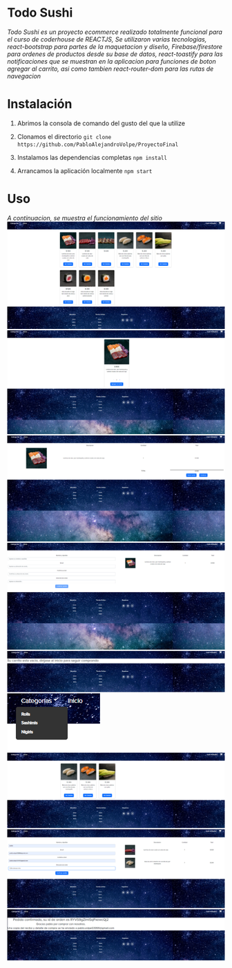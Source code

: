 # Todo Sushi
*Todo Sushi es un proyecto ecommerce realizado totalmente funcional para el curso de coderhouse de REACTJS, Se utilizaron varias tecnologias, react-bootstrap para partes de la maquetacion y diseño, Firebase/firestore para ordenes de productos desde su base de datos, react-toastify para las notificaciones que se muestran en la aplicacion para funciones de boton agregar al carrito, asi como tambien react-router-dom para las rutas de navegacion* 


# Instalación
1. Abrimos la consola de comando del gusto del que la utilize

2. Clonamos el directorio
`git clone https://github.com/PabloAlejandroVolpe/ProyectoFinal`

3. Instalamos las dependencias completas
 `npm install`

4. Arrancamos la aplicación localmente
`npm start`
    
# Uso
*A continuacion, se muestra el funcionamiento del sitio*
<img src="./fotosreadme/IMAGEN1.png"/>
<img src="./fotosreadme/IMAGEN2.png"/>
<img src="./fotosreadme/IMAGEN3.png"/>
<img src="./fotosreadme/IMAGEN4.png"/>
<img src="./fotosreadme/IMAGEN5.png"/>
<img src="./fotosreadme/IMAGEN6.png"/>
<img src="./fotosreadme/IMAGEN7.png"/>
<img src="./fotosreadme/IMAGEN8.png"/>
<img src="./fotosreadme/IMAGEN9.png"/>